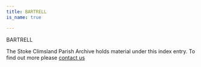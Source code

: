 ```yaml
---
title: BARTRELL
is_name: true

---
```


BARTRELL


The Stoke Climsland Parish Archive holds material under this index entry. To find out more please [contact us](/contact/)
